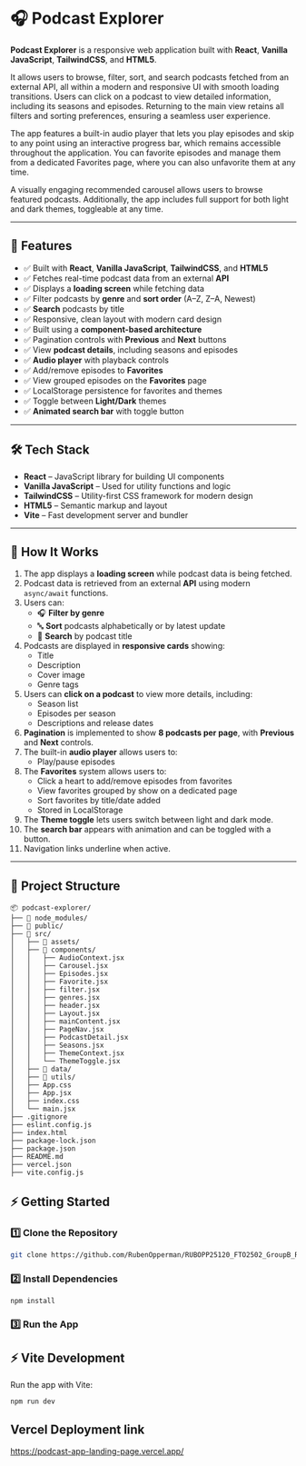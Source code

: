 # 🎧 Podcast Explorer

**Podcast Explorer** is a responsive web application built with **React**, **Vanilla JavaScript**, **TailwindCSS**, and **HTML5**.

It allows users to browse, filter, sort, and search podcasts fetched from an external API, all within a modern and responsive UI with smooth loading transitions. Users can click on a podcast to view detailed information, including its seasons and episodes. Returning to the main view retains all filters and sorting preferences, ensuring a seamless user experience.

The app features a built-in audio player that lets you play episodes and skip to any point using an interactive progress bar, which remains accessible throughout the application. You can favorite episodes and manage them from a dedicated Favorites page, where you can also unfavorite them at any time.

A visually engaging recommended carousel allows users to browse featured podcasts. Additionally, the app includes full support for both light and dark themes, toggleable at any time.

---

## 🚀 Features

- ✅ Built with **React**, **Vanilla JavaScript**, **TailwindCSS**, and **HTML5**
- ✅ Fetches real-time podcast data from an external **API**
- ✅ Displays a **loading screen** while fetching data
- ✅ Filter podcasts by **genre** and **sort order** (A–Z, Z–A, Newest)
- ✅ **Search** podcasts by title
- ✅ Responsive, clean layout with modern card design
- ✅ Built using a **component-based architecture**
- ✅ Pagination controls with **Previous** and **Next** buttons
- ✅ View **podcast details**, including seasons and episodes
- ✅ **Audio player** with playback controls
- ✅ Add/remove episodes to **Favorites**
- ✅ View grouped episodes on the **Favorites** page
- ✅ LocalStorage persistence for favorites and themes
- ✅ Toggle between **Light/Dark** themes
- ✅ **Animated search bar** with toggle button

---

## 🛠️ Tech Stack

- **React** – JavaScript library for building UI components
- **Vanilla JavaScript** – Used for utility functions and logic
- **TailwindCSS** – Utility-first CSS framework for modern design
- **HTML5** – Semantic markup and layout
- **Vite** – Fast development server and bundler

---

## 🧠 How It Works

1. The app displays a **loading screen** while podcast data is being fetched.
2. Podcast data is retrieved from an external **API** using modern `async/await` functions.
3. Users can:
   - 🎧 **Filter by genre**
   - 🔤 **Sort** podcasts alphabetically or by latest update
   - 🔎 **Search** by podcast title
4. Podcasts are displayed in **responsive cards** showing:
   - Title
   - Description
   - Cover image
   - Genre tags
5. Users can **click on a podcast** to view more details, including:
   - Season list
   - Episodes per season
   - Descriptions and release dates
6. **Pagination** is implemented to show **8 podcasts per page**, with **Previous** and **Next** controls.
7. The built-in **audio player** allows users to:
   - Play/pause episodes
8. The **Favorites** system allows users to:
   - Click a heart to add/remove episodes from favorites
   - View favorites grouped by show on a dedicated page
   - Sort favorites by title/date added
   - Stored in LocalStorage
9. The **Theme toggle** lets users switch between light and dark mode.
10. The **search bar** appears with animation and can be toggled with a button.
11. Navigation links underline when active.

---

## 📁 Project Structure

```
📦 podcast-explorer/
├── 📁 node_modules/
├── 📁 public/
├── 📁 src/
│   ├── 📁 assets/
│   ├── 📁 components/
│   │   ├── AudioContext.jsx
│   │   ├── Carousel.jsx
│   │   ├── Episodes.jsx
│   │   ├── Favorite.jsx
│   │   ├── filter.jsx
│   │   ├── genres.jsx
│   │   ├── header.jsx
│   │   ├── Layout.jsx
│   │   ├── mainContent.jsx
│   │   ├── PageNav.jsx
│   │   ├── PodcastDetail.jsx
│   │   ├── Seasons.jsx
│   │   ├── ThemeContext.jsx
│   │   └── ThemeToggle.jsx
│   ├── 📁 data/
│   ├── 📁 utils/
│   ├── App.css
│   ├── App.jsx
│   ├── index.css
│   └── main.jsx
├── .gitignore
├── eslint.config.js
├── index.html
├── package-lock.json
├── package.json
├── README.md
├── vercel.json
├── vite.config.js

```

## ⚡ Getting Started

### 1️⃣ Clone the Repository

```bash
git clone https://github.com/RubenOpperman/RUBOPP25120_FTO2502_GroupB_Ruben-Opperman_DJSPP.git
```

### 2️⃣ Install Dependencies

`npm install`

### 3️⃣ Run the App

## ⚡ Vite Development

Run the app with Vite:

```bash
npm run dev
```

## Vercel Deployment link

https://podcast-app-landing-page.vercel.app/
